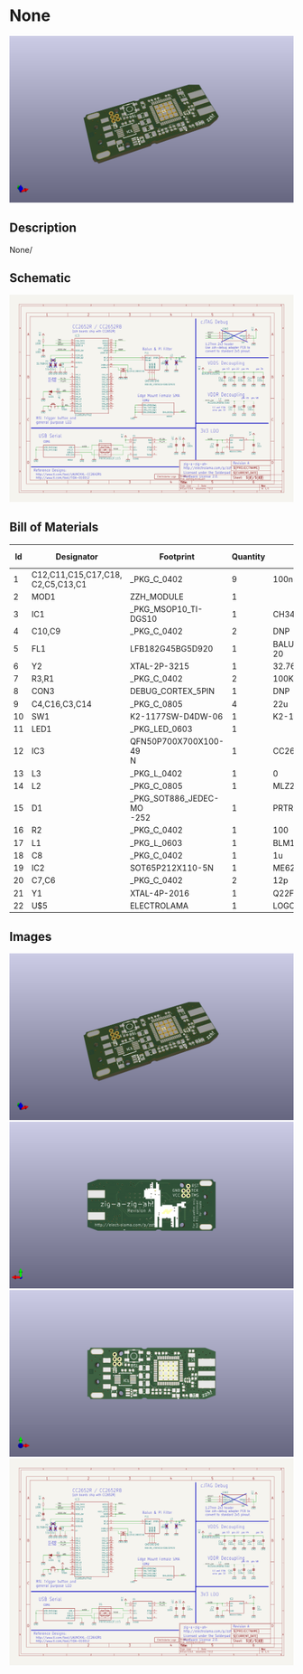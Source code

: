 # None
![None](version_current/working/working_3d.png)
## Description
None/
## Schematic
![None](version_current/working/working_schematic.png)
## Bill of Materials
| Id | Designator | Footprint | Quantity | Designation | Supplier and ref |  |
| --- | --- | --- | --- | --- | --- | --- |
| 1 | C12,C11,C15,C17,C18,<br>C2,C5,C13,C1 | _PKG_C_0402 | 9 | 100n |  |  |
| 2 | MOD1 | ZZH_MODULE | 1 |  |  |  |
| 3 | IC1 | _PKG_MSOP10_TI-DGS10 | 1 | CH340E |  |  |
| 4 | C10,C9 | _PKG_C_0402 | 2 | DNP |  |  |
| 5 | FL1 | LFB182G45BG5D920 | 1 | BALUN_LFB182G45BG5D9<br>20 |  |  |
| 6 | Y2 | XTAL-2P-3215 | 1 | 32.768KHz |  |  |
| 7 | R3,R1 | _PKG_C_0402 | 2 | 100K |  |  |
| 8 | CON3 | DEBUG_CORTEX_5PIN | 1 | DNP |  |  |
| 9 | C4,C16,C3,C14 | _PKG_C_0805 | 4 | 22u |  |  |
| 10 | SW1 | K2-1177SW-D4DW-06 | 1 | K2-1177SW-D4DW-06 |  |  |
| 11 | LED1 | _PKG_LED_0603 | 1 |  |  |  |
| 12 | IC3 | QFN50P700X700X100-49<br>N | 1 | CC2652R1FRGZ |  |  |
| 13 | L3 | _PKG_L_0402 | 1 | 0 |  |  |
| 14 | L2 | _PKG_C_0805 | 1 | MLZ2012N6R8LT000 |  |  |
| 15 | D1 | _PKG_SOT886_JEDEC-MO<br>-252 | 1 | PRTR5V0U2F,115 |  |  |
| 16 | R2 | _PKG_C_0402 | 1 | 100 |  |  |
| 17 | L1 | _PKG_L_0603 | 1 | BLM18HE152SN1 |  |  |
| 18 | C8 | _PKG_C_0402 | 1 | 1u |  |  |
| 19 | IC2 | SOT65P212X110-5N | 1 | ME6211C33R5G |  |  |
| 20 | C7,C6 | _PKG_C_0402 | 2 | 12p |  |  |
| 21 | Y1 | XTAL-4P-2016 | 1 | Q22FA12800150 |  |  |
| 22 | U$5 | ELECTROLAMA | 1 | LOGO-ELECTROLAMA |  |  |

## Images
![version_current/working/working_3d.png](version_current/working/working_3d.png)
![version_current/working/working_3d_back.png](version_current/working/working_3d_back.png)
![version_current/working/working_3d_front.png](version_current/working/working_3d_front.png)
![version_current/working/working_schematic.png](version_current/working/working_schematic.png)
